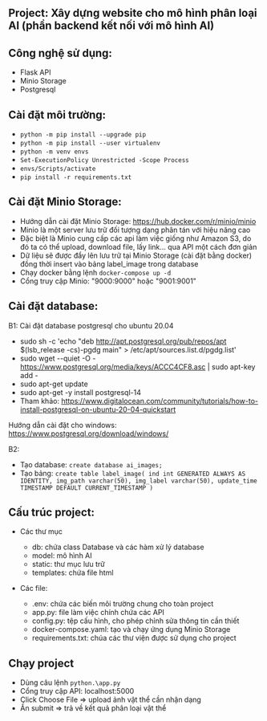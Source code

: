 ## Project: Xây dựng website cho mô hình phân loại AI (phần backend kết nối với mô hình  AI)

## Công nghệ sử dụng: 
- Flask API
- Minio Storage
- Postgresql

## Cài đặt môi trường:
* `python -m pip install --upgrade pip`
* `python -m pip install --user virtualenv`
* `python -m venv envs`
* `Set-ExecutionPolicy Unrestricted -Scope Process`
* `envs/Scripts/activate`
* `pip install -r requirements.txt`

## Cài đặt Minio Storage:
- Hướng dẫn cài đặt Minio Storage: https://hub.docker.com/r/minio/minio
- Minio là một server lưu trữ đối tượng dạng phân tán với hiệu năng cao
- Đặc biệt là Minio cung cấp các api làm việc giống như Amazon S3, do đó ta có thể upload, download file, lấy link… 
qua API một cách đơn giản
- Dữ liệu sẽ được đẩy lên lưu trữ tại Minio Storage (cài đặt bằng docker) đồng thời insert vào bảng label_image trong database 
- Chạy docker bằng lệnh `docker-compose up -d`
- Cổng truy cập Minio: "9000:9000" hoặc "9001:9001"

## Cài đặt database:
B1: Cài đặt database postgresql cho ubuntu 20.04
  * sudo sh -c 'echo "deb http://apt.postgresql.org/pub/repos/apt $(lsb_release -cs)-pgdg main" > /etc/apt/sources.list.d/pgdg.list'
  * sudo wget --quiet -O - https://www.postgresql.org/media/keys/ACCC4CF8.asc | sudo apt-key add -
  * sudo apt-get update
  * sudo apt-get -y install postgresql-14
  * Tham khảo: https://www.digitalocean.com/community/tutorials/how-to-install-postgresql-on-ubuntu-20-04-quickstart

Hướng dẫn cài đặt cho windows: https://www.postgresql.org/download/windows/

B2: 
- Tạo database: `create database ai_images;`
- Tạo bảng: `create table label_image(
                 ind int GENERATED ALWAYS AS IDENTITY,
                 img_path varchar(50),
                 img_label varchar(50),
                 update_time TIMESTAMP DEFAULT CURRENT_TIMESTAMP
             )`
 
## Cấu trúc project:
- Các thư mục
  * db: chứa class Database và các hàm xử lý database
  * model: mô hình AI
  * static: thư mục lưu trữ
  * templates: chứa file html

- Các file:
  * .env: chứa các biến môi trường chung cho toàn project
  * app.py: file làm việc chính chứa các API
  * config.py: tệp cấu hình, cho phép chỉnh sửa thông tin cần thiết
  * docker-compose.yaml: tạo và chạy ứng dụng Minio Storage
  * requirements.txt: chúa các thư viện được sử dụng cho project

## Chạy project 
- Dùng câu lệnh `python.\app.py`
- Cổng truy cập API: localhost:5000
- Click Choose File => upload ảnh vật thể cần nhận dạng
- Ấn submit => trả về kết quả phân loại vật thể 







